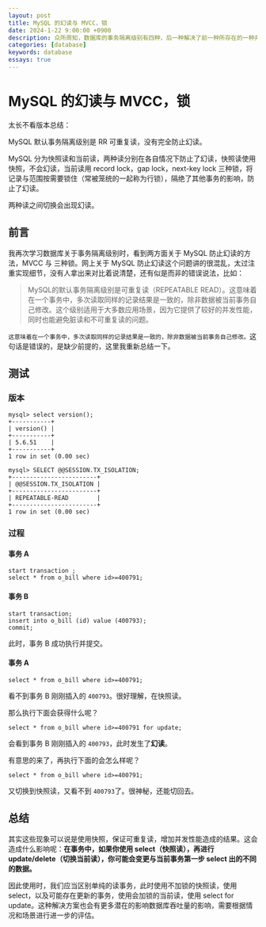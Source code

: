 ```yaml
---
layout: post
title: MySQL 的幻读与 MVCC，锁
date: 2024-1-22 9:00:00 +0900
description: 众所周知，数据库的事务隔离级别有四种，后一种解决了前一种所存在的一种并发性问题。MySQL 默认隔离级别为 RR，可重复读，而它额外做了一些操作来防止幻读，但又没完全防止，不然它就是串行化了。那么它是怎么做的呢？
categories: [database]
keywords: database
essays: true 
---
```


# MySQL 的幻读与 MVCC，锁

太长不看版本总结：

MySQL 默认事务隔离级别是 RR 可重复读，没有完全防止幻读。

MySQL 分为快照读和当前读，两种读分别在各自情况下防止了幻读，快照读使用快照，不会幻读，当前读用 record lock，gap lock，next-key lock 三种锁，将记录与范围按需要锁住（常被笼统的一起称为行锁），隔绝了其他事务的影响，防止了幻读。

两种读之间切换会出现幻读。

## 前言

我再次学习数据库关于事务隔离级别时，看到两方面关于 MySQL 防止幻读的方法，MVCC 与 三种锁。网上关于 MySQL 防止幻读这个问题讲的很混乱，太过注重实现细节，没有人拿出来对比着说清楚，还有似是而非的错误说法，比如：

> MySQL的默认事务隔离级别是可重复读（REPEATABLE READ）。这意味着在一个事务中，多次读取同样的记录结果是一致的，除非数据被当前事务自己修改。这个级别适用于大多数应用场景，因为它提供了较好的并发性能，同时也能避免脏读和不可重复读的问题。

`这意味着在一个事务中，多次读取同样的记录结果是一致的，除非数据被当前事务自己修改。`这句话是错误的，是缺少前提的，这里我重新总结一下。

## 测试

### 版本

```
mysql> select version();
+-----------+
| version() |
+-----------+
| 5.6.51    |
+-----------+
1 row in set (0.00 sec)
```

```
mysql> SELECT @@SESSION.TX_ISOLATION;
+------------------------+
| @@SESSION.TX_ISOLATION |
+------------------------+
| REPEATABLE-READ        |
+------------------------+
1 row in set (0.00 sec)
```

### 过程

#### 事务 A

```
start transaction ;
select * from o_bill where id>=400791;
```

#### 事务 B

```
start transaction;
insert into o_bill (id) value (400793);
commit;
```

此时，事务 B 成功执行并提交。

#### 事务 A

```
select * from o_bill where id>=400791;
```

看不到事务 B 刚刚插入的 `400793`。很好理解，在快照读。

那么执行下面会获得什么呢？

```
select * from o_bill where id>=400791 for update;
```

会看到事务 B 刚刚插入的  `400793`，此时发生了**幻读**。

有意思的来了，再执行下面的会怎么样呢？

```
select * from o_bill where id>=400791;
```

又切换到快照读，又看不到 `400793`了。很神秘，还能切回去。

## 总结

其实这些现象可以说是使用快照，保证可重复读，增加并发性能造成的结果。这会造成什么影响呢：**在事务中，如果你使用 select（快照读），再进行 update/delete（切换当前读），你可能会变更与当前事务第一步 select 出的不同的数据。**

因此使用时，我们应当区别单纯的读事务，此时使用不加锁的快照读，使用 select，以及可能存在更新的事务，使用会加锁的当前读，使用 select for update。这种解决方案也会有更多潜在的影响数据库吞吐量的影响，需要根据情况和场景进行进一步的评估。
